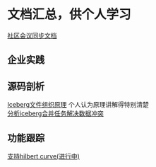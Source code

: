 # 文档汇总，供个人学习
[社区会议同步文档](https://docs.google.com/document/d/1YuGhUdukLP5gGiqCbk0A5_Wifqe2CZWgOd3TbhY3UQg/edit)

## 企业实践

## 源码剖析
[Iceberg文件组织原理](https://mp.weixin.qq.com/s/QE-odbd5O2LBFg3RU1gJPQ) 个人认为原理讲解得特别清楚     
[分析iceberg合并任务解决数据冲突](https://zhuanlan.zhihu.com/p/506740221)


## 功能跟踪

[支持hilbert curve(进行中)](https://github.com/apache/iceberg/pull/5824)

